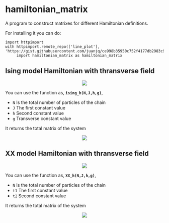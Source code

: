 # hamiltonian_matrix
A program to construct matrixes for different Hamiltonian definitions.

For installing it you can do:

```
import httpimport
with httpimport.remote_repo(['line_plot'], 'https://gist.githubusercontent.com/juanjq/ce998b35950c752f4177db2983c915dc/raw/b5328a785e3cb9def910539d441ea553028ee7ae'):
     import hamiltonian_matrix as hamiltonian_matrix
```

## Ising model Hamiltonian with thransverse field

<p align="center">
    <img align="center" src="https://github.com/juanjq/hamiltonian_matrix/blob/main/data/Ising_model.png?raw=true">
</p>

You can use the function as,
**`ising_h(N,J,h,g)`**,

* `N` Is the total number of particles of the chain
* `J` The first constant value
* `h` Second constant value
* `g` Transverse constant value

It returns the total matrix of the system

<p align="center">
    <img align="center" src="https://github.com/juanjq/hamiltonian_matrix/blob/main/data/ising_hamiltonian_img.png?raw=true">
</p>


## XX model Hamiltonian with thransverse field

<p align="center">
    <img align="center" src="https://github.com/juanjq/hamiltonian_matrix/blob/main/data/XX_model.png?raw=true">
</p>

You can use the function as,
**`XX_h(N,J,h,g)`**,

* `N` Is the total number of particles of the chain
* `t1` The first constant value
* `t2` Second constant value

It returns the total matrix of the system

<p align="center">
    <img align="center" src="https://github.com/juanjq/hamiltonian_matrix/blob/main/data/XX_hamiltonian_img.png?raw=true">
</p>
